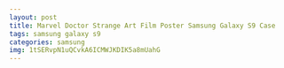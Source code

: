 ```yaml
---
layout: post
title: Marvel Doctor Strange Art Film Poster Samsung Galaxy S9 Case
tags: samsung galaxy s9
categories: samsung
img: 1tSERvpN1uQCvkA6ICMWJKDIK5a8mUahG
---
```

